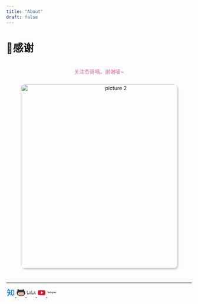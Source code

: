 ```yaml
---
title: "About"
draft: false
---
```


<div class="nav">

# **🏀感谢**



<figure style="text-align: center;">
    <figcaption style="color: #d69; font-size: 14px;">关注杰哥喵，谢谢喵~</figcaption>
    <img style="border-radius: 10px; box-shadow: 3px 3px 5px #ccc; margin: 8px auto;" alt="picture 2" src="index.assets/c00df158314e2ddc0cede4a1e03823a.png" width="500" />  
</figure>



---

<div class="media">
    <a href="https://www.zhihu.com/people/mirrors-77-23">
        <svg t="1679478351555" class="icon" viewBox="0 0 1024 1024" version="1.1" xmlns="http://www.w3.org/2000/svg" p-id="6977" width="128" height="128"><path d="M539.101 769.844l-76.117 48.43-96.094-151.063c-19.842 63.221-52.85 120.174-96.455 172.482-18.128 21.78-36.977 41.396-58.667 62.004-6.99 6.629-34.947 32.332-39.592 36.976l-63.762-63.762c6.268-6.268 35.489-33.143 41.26-38.6 19.391-18.398 35.85-35.623 51.497-54.382 57.089-68.452 91.54-144.75 96.365-235.884H117.749V455.86h180.373V275.485h-39.14c-31.07 57.089-70.256 100.198-118.055 128.832l-46.356-77.29c62.905-37.788 109.351-117.423 136.993-241.7l88.023 19.57c-6.313 28.544-13.664 55.33-22.051 80.402h203.506v90.186H388.31V455.86h112.733v90.186h-104.39l142.45 223.799z m173.068-3.157l50.325-40.268h76.749V275.485H658.869V726.42h33.189l20.111 40.268zM568.682 185.3H929.43v631.307H794.15l-112.733 90.186-45.094-90.186h-67.64V185.299z" fill="#0E87EA" p-id="6978"></path></svg>
    </a>
    <a href="https://github.com/Arrow-Oliver">
        <svg t="1679478592873" class="icon" viewBox="0 0 1206 1024" version="1.1" xmlns="http://www.w3.org/2000/svg" p-id="16499" width="128" height="128"><path d="M139.995429 262.546286s-122.294857 127.963429-101.046858 336.164571c21.248 208.237714 153.088 380.050286 592.749715 380.050286 439.625143 0 550.217143-229.485714 552.813714-418.230857 2.596571-188.672-82.395429-272.822857-122.294857-301.458286 0 0 0.256-135.460571-12.544-207.030857 0 0-67.657143-8.009143-213.76 75.702857 0 0-199.460571-19.492571-465.261714 2.377143 0 0-111.652571-74.605714-224.146286-94.134857 0 0-18.651429 117.467429-6.509714 226.56z" fill="#333333" p-id="16500"></path><path d="M336.859429 468.662857h545.499428s154.587429-17.371429 154.587429 235.52c1.243429 222.573714-407.369143 208.201143-407.369143 208.201143s-447.488 17.773714-447.744-229.266286c-0.585143-223.085714 155.026286-214.454857 155.026286-214.454857z" fill="#E2B89F" p-id="16501"></path><path d="M832.621714 570.185143c35.072 0 63.524571 45.714286 63.524572 101.924571 0 56.32-28.452571 101.961143-63.524572 101.961143-35.035429 0-63.488-45.641143-63.488-101.961143-0.036571-56.210286 28.452571-101.924571 63.488-101.924571z" fill="#9C584F" p-id="16502"></path><path d="M832.621714 792.356571c-45.860571 0-81.773714-52.809143-81.773714-120.246857 0-67.401143 35.913143-120.210286 81.773714-120.210285 45.897143 0 81.810286 52.809143 81.810286 120.210285 0 67.437714-35.949714 120.246857-81.810286 120.246857z m0-203.885714c-21.394286 0-45.202286 34.340571-45.202285 83.638857 0 49.334857 23.808 83.675429 45.202285 83.675429s45.238857-34.340571 45.238857-83.675429c0-49.298286-23.844571-83.638857-45.238857-83.638857z" fill="#FFFFFF" p-id="16503"></path><path d="M393.764571 570.185143c35.072 0 63.524571 45.714286 63.524572 101.924571 0 56.32-28.452571 101.961143-63.524572 101.961143-35.035429 0-63.488-45.641143-63.488-101.961143-0.036571-56.210286 28.452571-101.924571 63.488-101.924571z" fill="#9C584F" p-id="16504"></path><path d="M393.764571 792.356571c-45.860571 0-81.773714-52.809143-81.773714-120.246857 0-67.401143 35.913143-120.210286 81.773714-120.210285 45.860571 0 81.810286 52.809143 81.810286 120.210285 0 67.437714-35.949714 120.246857-81.810286 120.246857z m0-203.885714c-21.394286 0-45.202286 34.340571-45.202285 83.638857 0 49.334857 23.808 83.675429 45.202285 83.675429s45.238857-34.340571 45.238858-83.675429c0-49.298286-23.844571-83.638857-45.238858-83.638857z" fill="#FFFFFF" p-id="16505"></path><path d="M587.922286 793.782857s18.249143-51.858286 40.557714-3.254857c0 0-16.713143 10.861714-10.422857 36.425143l52.224 19.968h-118.125714l46.811428-21.028572s6.729143-38.619429-11.044571-32.109714z" fill="#9C584F" p-id="16506"></path></svg>
    </a>
    <a href="https://space.bilibili.com/316586409">
        <svg t="1679492211320" class="icon" viewBox="0 0 2299 1024" version="1.1" xmlns="http://www.w3.org/2000/svg" p-id="13606" width="128" height="128"><path d="M1775.840814 322.588002c6.0164 1.002733 53.144869-9.525967 55.150336-6.016401 3.0082 4.5123 24.065601 155.92504 18.550567 156.927774s-44.621635 10.027334-44.621635 10.027334c-3.0082-20.556034-28.577901-147.903173-29.079268-160.938707m75.205003-14.539634l20.556034 162.944174c10.5287-0.501367 53.144869-3.509567 57.155803-4.010934-6.0164-61.668103-16.545101-158.933241-16.545101-158.93324-20.054668-4.010934-41.112069-4.010934-61.166736 0m-40.610702 226.116376s92.752838-23.564234 126.344406-12.0328c17.046467 61.668103 48.131202 407.611118 51.139402 421.649386-21.057401 2.506833-90.246004 8.523234-95.761037 10.027333-4.5123-26.071068-81.72277-403.098818-81.722771-419.643919m343.436183-207.565809c5.515034 1.5041 54.648969-5.013667 55.150335-1.5041 1.002733 12.032801 6.0164 157.42914 0.501367 157.930507s-44.621635 4.010934-44.621635 4.010934c-1.002733-20.054668-12.032801-146.90044-11.030067-160.437341m75.70637-4.010933l4.010933 160.938707c10.5287 0 52.643502 2.506833 57.155803 2.005467-1.002733-61.668103 0-158.933241 0-158.933241-20.054668-3.509567-40.610702-5.013667-61.166736-4.010933m-64.676303 216.089043s94.758304-12.534167 126.845772 2.506833c7.019134 72.196803 6.0164 408.613852 7.019134 422.652119-21.558768 0-90.246004 1.002733-95.761038 2.005467-1.002733-26.071068-39.607968-410.619319-38.103868-427.164419m-220.099977-413.627519c54.648969 278.759879 96.262404 755.058234 97.766504 785.641602 0 0 43.117535 1.002733 91.750105 4.010934C2105.740095 614.383415 2070.644427 134.575493 2071.145794 119.033126c-12.032801-13.536901-126.344406 6.0164-126.344406 6.0164m-120.328005 659.297196c-10.5287-78.213204-290.291313-166.955108-447.720454-138.377206 0 0-19.553301-172.470141-27.073801-339.425248-6.517767-143.390873-1.002733-282.770813 0.501366-305.833681-10.5287-7.5205-123.837572 46.627102-185.004308 69.188603 0 0 73.199537 309.844614 126.344406 952.59671 0 0 84.730971 9.0246 230.12731-19.051934s317.365114-115.815705 302.825481-219.097244m-341.932083 140.88404l-24.566967-176.982441c6.0164-3.0082 156.927774 53.144869 172.971507 63.172203-2.506833 11.030067-148.40454 113.810238-148.40454 113.810238M610.664628 322.588002c6.0164 1.002733 53.144869-9.525967 55.150335-6.016401 3.0082 4.5123 24.065601 155.92504 18.550568 156.927774s-44.621635 10.027334-44.621635 10.027334c-3.0082-20.556034-28.577901-147.903173-29.079268-160.938707m75.205003-14.539634l20.556034 162.944174c10.5287-0.501367 53.144869-3.509567 57.155803-4.010934-6.517767-61.668103-16.545101-158.933241-16.545101-158.93324-20.054668-4.010934-41.112069-4.010934-61.166736 0m-40.610702 226.116376s92.752838-23.564234 126.344406-12.0328c17.046467 61.668103 48.131202 407.611118 51.139402 421.649386-21.057401 2.506833-90.246004 8.523234-95.761037 10.027333-4.5123-26.071068-81.72277-403.098818-81.722771-419.643919m343.436182-207.565809c5.515034 1.5041 54.648969-5.013667 55.150336-1.5041 1.002733 12.032801 6.0164 157.42914 0.501367 157.930507s-44.621635 4.010934-44.621635 4.010934c-1.002733-20.054668-11.531434-146.90044-11.030068-160.437341m75.706371-4.010933l4.010933 160.938707c10.5287 0 52.643502 2.506833 57.155803 2.005467-1.002733-61.668103 0-158.933241 0-158.933241-20.054668-3.509567-40.610702-4.5123-61.166736-4.010933m-64.676303 216.089043s94.758304-12.534167 126.845772 2.506833c7.019134 72.196803 6.0164 408.613852 7.019134 422.652119-21.558768 0-90.246004 1.002733-95.761038 2.005467-0.501367-26.071068-39.607968-410.619319-38.103868-427.164419m-220.099977-413.627519c54.648969 278.759879 96.262404 755.058234 97.766504 785.641602 0 0 43.117535 1.002733 91.750105 4.010934-28.577901-300.318647-63.67357-780.126569-63.172203-796.170303-12.032801-13.035534-126.344406 6.517767-126.344406 6.517767m-120.328005 659.297196c-10.5287-78.213204-290.291313-166.955108-447.720454-138.377206 0 0-19.553301-172.470141-27.073801-339.425248-6.517767-143.390873-1.002733-282.770813 0.501366-305.833681C174.475608-6.308547 61.166736 47.337689 0 69.89919c0 0 73.199537 309.844614 126.344406 952.59671 0 0 84.730971 9.0246 230.12731-19.051934s317.365114-115.815705 302.825481-219.097244m-341.932083 140.88404l-24.566967-176.982441c6.0164-3.0082 156.927774 53.144869 172.971507 63.172203-2.506833 11.030067-148.40454 113.810238-148.40454 113.810238" p-id="13607" fill="#696969"></path></svg>
    </a>
    <a href="https://www.youtube.com/channel/UCoyz4_ykJCYZBFyxhtbgpog">
        <svg t="1679478951382" class="icon" viewBox="0 0 1024 1024" version="1.1" xmlns="http://www.w3.org/2000/svg" p-id="32203" width="128" height="128"><path d="M735.542303 518.019879l-355.731394 179.975757v-359.951515z" fill="#FFFFFF" p-id="32204"></path><path d="M929.729939 336.678788c-18.307879-57.561212-32.674909-89.460364-93.24606-96.411152 0 0-162.288485-7.819636-323.646061-7.819636-159.495758 0-318.122667 7.819636-318.122666 7.819636-64.232727 6.950788-79.530667 40.587636-95.976728 96.411152 0 0-16.446061 88.932848-16.44606 178.951757 0 92.346182 16.446061 185.871515 16.44606 185.871516 12.815515 54.116848 39.067152 89.491394 95.976728 96.442181 0 0 176.065939 10.426182 343.753696 10.426182 152.451879 0 298.01503-10.426182 298.015031-10.426182 56.909576-10.426182 76.76897-38.849939 93.24606-96.411151 0 0 16.446061-85.519515 16.446061-173.769697 0-93.990788-16.446061-191.084606-16.446061-191.084606zM427.845818 672.861091v-307.510303l249.545697 153.755151-249.545697 153.755152z" fill="#DD1829" p-id="32205"></path></svg>
    </a>
    <a href="https://www.instagram.com/geor9e13/">
        <svg t="1679479993413" class="icon" viewBox="0 0 3610 1024" version="1.1" xmlns="http://www.w3.org/2000/svg" p-id="49662" width="128" height="128"><path d="M185.212045 3.629778C111.40655 34.482895 30.341499 121.597578 4.93305 230.49093-27.129993 369.027474 107.171809 427.103929 118.666107 408.350074c12.704225-22.383634-24.198523-30.248154-31.45808-102.238759-9.679409-92.55935 33.272969-196.612998 87.719646-241.985229 10.284372-8.469483 9.679409 3.024815 9.679409 24.803486 0 38.717637-2.419852 387.781329-2.419852 460.981861 0 98.608981-4.234742 129.462097-11.494299 160.315214-7.259557 31.45808-19.358818 52.026824-10.284372 60.496307 10.284372 9.074446 53.23675-12.704225 78.040236-47.18712 29.643191-41.742452 40.532526-91.954387 42.347416-146.401063 2.419852-65.336012 2.419852-169.38966 2.419852-229.281005 0-54.446676 1.209926-214.156928-1.209926-309.741092-1.209926-22.988597-65.940975-47.18712-96.794092-34.482896zM3577.844954 521.478168c-10.889335 0-15.72904 10.889335-19.358819 29.643191-13.914151 64.126086-28.433264 78.645199-47.792082 78.645199-21.173708 0-39.927563-32.063043-44.767268-95.584165-3.629778-50.211935-3.024815-142.771285 1.81489-234.725672 1.209926-18.753855-4.234742-37.50771-55.05164-55.656603-21.778671-7.86452-53.23675-19.358818-68.96579 18.753855-44.767267 107.683427-61.706233 192.98322-65.940975 227.466115 0 1.814889-2.419852 2.419852-3.024815-1.814889-2.419852-27.828301-8.469483-78.040236-9.074447-184.513737 0-20.568744-4.234742-38.112674-27.223338-52.631787-15.124077-9.074446-59.891344-26.013412-76.225347-6.049631-13.914151 16.334003-30.248154 59.286381-47.187119 110.708242-13.914151 41.742452-23.59356 70.175716-23.59356 70.175717s0-112.523131 0.604963-155.47551c0-16.334003-10.889335-21.778671-14.519114-22.383633-15.124077-4.234742-44.767267-11.494298-56.866529-11.494299-15.72904 0-19.358818 8.469483-19.358818 21.173708 0 1.814889-2.419852 148.215953-2.419852 251.059675v14.519113c-8.469483 47.18712-36.297784 111.313205-66.545938 111.313206s-44.767267-26.618375-44.767268-148.820916c0-71.385643 2.419852-102.238759 3.024816-153.66062 0.604963-29.643191 1.814889-52.631787 1.814889-57.471492 0-15.72904-27.828301-23.59356-40.532526-26.618375-12.704225-3.024815-24.198523-4.234742-32.668006-3.629779-12.099261 0.604963-21.173708 9.074446-21.173707 19.963782v17.543929c-15.72904-24.803486-41.137489-42.347415-58.681418-47.18712-45.977193-13.309188-93.769276-1.814889-129.462098 49.002009-28.433264 39.927563-45.977193 85.299793-52.631787 150.635805-4.839705 47.792083-3.629778 96.189128 5.444668 136.721654-10.889335 45.977193-30.248154 64.731049-52.026825 64.731049-31.45808 0-54.446676-51.421861-51.421861-140.351433 1.814889-58.681418 13.309188-99.213944 26.013412-158.500325 5.444668-25.408449 1.209926-38.717637-10.284372-51.421861-10.284372-11.494298-32.063043-17.543929-62.916159-10.284372-22.383634 5.444668-53.841713 10.889335-82.879941 15.124077 0 0 1.814889-7.259557 3.024815-19.358819 7.259557-64.731049-62.91616-59.286381-85.299793-38.717636-13.309188 12.099261-22.383634 26.618375-26.013412 53.23675-5.444668 41.742452 28.433264 61.10127 28.433264 61.10127-10.889335 50.816898-38.112674 117.362836-66.545938 165.154919-15.124077 26.013412-26.618375 44.767267-41.742452 65.336012v-22.383634c-0.604963-107.078464 1.209926-191.168331 1.81489-221.416484 0.604963-29.643191 1.814889-52.026824 1.814889-56.866529 0-11.494298-6.654594-15.72904-21.173708-21.778671-12.704225-4.839705-27.223338-8.469483-42.347415-9.679409-19.358818-1.209926-30.853117 8.469483-30.853116 20.568745v16.334003c-15.72904-24.803486-41.137489-42.347415-58.681418-47.18712-45.977193-13.309188-93.769276-1.814889-129.462098 49.002009-28.433264 39.927563-47.18712 96.189128-52.631787 150.030842-4.839705 50.211935-4.234742 92.55935 2.419852 128.857134-7.259557 35.692821-28.433264 73.805495-52.026824 73.805495-30.248154 0-47.18712-26.618375-47.18712-148.820916 0-71.385643 2.419852-102.238759 3.024816-153.66062 0.604963-29.643191 1.814889-52.631787 1.814889-57.471492 0-15.72904-27.828301-23.59356-40.532526-26.618375-13.309188-3.024815-24.803486-4.234742-33.877932-3.629779-11.494298 0.604963-19.963781 11.494298-19.963781 19.358819v18.148892c-15.72904-24.803486-41.137489-42.347415-58.681418-47.18712-45.977193-13.309188-93.164313-1.209926-129.462098 49.002009-23.59356 32.668006-42.952378 68.96579-52.631787 149.425879-3.024815 22.988597-4.234742 44.767267-4.234742 65.336012-9.679409 57.471492-50.816898 124.01743-85.299793 124.017429-19.963781 0-38.717637-38.717637-38.717636-120.992614 0-110.103279 6.654594-266.183752 7.86452-281.307829 0 0 42.952378-0.604963 51.421861-0.604963 21.778671 0 41.137489 0 69.570753-1.209926 14.519114-0.604963 28.433264-52.026824 13.309188-58.681418-6.654594-3.024815-54.446676-5.444668-73.200532-6.04963-15.72904-0.604963-59.891344-3.629778-59.891344-3.629779s4.234742-104.053648 4.839704-114.942984c0.604963-9.074446-10.889335-13.914151-17.543929-16.938966-16.334003-7.259557-31.45808-10.284372-49.002009-13.91415-24.198523-4.839705-35.087858 0-37.50771 20.568744-3.024815 30.853117-4.839705 121.597578-4.839705 121.597578-17.543929 0-78.040236-3.629778-96.189128-3.629779-16.334003 0-34.482895 70.780679-11.494299 71.990606 26.013412 1.209926 71.990606 1.814889 102.23876 3.024815 0 0-1.209926 159.105288-1.209927 208.107297v15.124077C1135.609031 529.947651 1076.927613 576.529808 1076.927613 576.529808c12.704225-57.471492-13.309188-100.42387-59.286381-137.326618-16.938966-13.309188-50.816898-38.717637-88.324608-67.150901 0 0 21.778671-21.778671 41.137489-64.731048 13.914151-30.853117 14.519114-65.940975-19.358819-73.805495-55.656603-12.704225-101.633796 27.828301-115.547946 71.990605-10.889335 33.877932-4.839705 58.681418 15.72904 85.299794 1.814889 1.814889 3.024815 3.629778 4.839704 6.04963-12.704225 24.198523-29.643191 56.866529-44.767267 82.274978-40.532526 70.175716-71.385643 125.832319-94.374239 125.832319-18.753855 0-18.148892-56.261566-18.148893-109.498316 0-45.37223 3.629778-113.733058 6.049631-185.1187 0.604963-23.59356-10.889335-36.902747-30.248154-49.002009-12.099261-7.259557-37.50771-21.778671-52.026824-21.77867-22.383634 0-85.904756 3.024815-145.7961 177.25418-7.86452 21.778671-22.383634 61.706233-22.383634 61.706233l1.209926-209.317223c0-4.839705-2.419852-9.679409-8.469483-12.704224-10.284372-5.444668-37.50771-16.938966-61.10127-16.938966-11.494298 0-16.938966 5.444668-16.938966 15.729039l-1.814889 327.889986c0 24.803486 0.604963 53.841713 3.024815 66.545937 2.419852 12.704225 6.654594 22.988597 11.494299 29.038228 4.839705 6.049631 10.889335 10.889335 19.963781 12.704224 8.469483 1.814889 56.261566 7.86452 59.286381-10.284372 3.024815-21.778671 3.024815-45.37223 28.433264-133.696839 39.3226-137.326617 90.139498-204.477518 113.733058-228.071078 4.234742-4.234742 9.074446-4.234742 8.469483 2.419852-1.209926 30.248154-4.839705 105.263575-7.259557 169.389661-6.654594 171.204549 24.803486 202.662629 68.96579 202.662629 33.877932 0 82.274978-33.877932 133.696839-119.177725 32.063043-53.23675 62.91616-105.868538 85.299793-143.376249 15.72904 14.519114 33.272969 30.248154 50.816899 46.582157 40.532526 38.717637 53.841713 75.015421 45.37223 110.103279-6.654594 26.618375-32.063043 53.841713-77.435273 27.223338-13.309188-7.86452-18.753855-13.914151-32.063043-22.383633-7.259557-4.839705-18.148892-6.049631-24.803486-1.209926-16.938966 12.704225-26.618375 29.038227-32.063043 49.002008-5.444668 19.358818 14.519114 30.248154 34.482895 39.3226 17.543929 7.86452 55.05164 15.124077 79.250163 15.72904 93.769276 3.024815 168.784697-45.37223 220.811521-169.994623 9.074446 107.683427 49.002009 168.784697 118.572762 168.784697 45.977193 0 92.55935-59.891344 113.128095-118.572762 6.049631 24.198523 14.519114 44.767267 25.408449 62.311196 53.23675 84.69483 156.685436 66.545938 208.71226-5.444668 16.334003-22.383634 18.753855-30.248154 18.753855-30.248153 7.86452 67.755864 62.311196 91.349424 93.164313 91.349424 35.087858 0 70.780679-16.334003 96.189128-73.200532 3.024815 6.049631 6.049631 12.099261 9.67941 17.543929 53.23675 84.69483 156.685436 66.545938 208.712259-5.444668 2.419852-3.629778 4.839705-6.654594 6.654594-9.074446l1.814889 44.767268s-29.643191 27.223338-47.792082 43.557341c-79.855126 73.200532-140.956396 128.857134-145.796101 194.193146-5.444668 82.879941 61.10127 113.733058 111.918169 117.362836 53.841713 4.234742 99.818907-25.408449 128.252171-67.150901 24.803486-36.902747 41.137489-115.547947 39.927563-193.588183-0.604963-31.45808-1.209926-70.780679-1.814889-113.733058 28.433264-32.668006 59.891344-73.805495 88.929571-122.20254 32.063043-52.631787 65.940975-123.412467 83.484904-178.464106 0 0 29.643191 0 61.10127-1.81489 10.284372-0.604963 13.309188 1.209926 10.889336 9.074446-2.419852 9.074446-39.927563 154.265583-5.444668 251.059675 23.59356 66.545938 76.83031 87.719645 108.28839 87.719646 36.902747 0 71.990606-27.828301 90.744461-68.96579 2.419852 4.839705 4.839705 9.074446 7.259557 13.309187 53.23675 84.69483 156.080473 65.940975 208.712259-5.444667 12.099261-16.334003 18.753855-30.248154 18.753856-30.248154 11.494298 70.175716 65.940975 91.954387 96.794091 91.954387 32.668006 0 63.521123-13.309188 88.324609-72.595569 1.209926 26.013412 2.419852 47.18712 5.444667 53.841714 1.814889 4.234742 10.889335 9.074446 17.54393 11.494298 29.643191 10.889335 59.891344 6.049631 71.385642 3.629778 7.86452-1.814889 13.914151-7.86452 14.519114-24.198522 2.419852-42.347415 0.604963-113.128094 13.91415-166.364845 21.778671-88.324609 41.742452-122.807504 50.816899-139.74647 5.444668-9.679409 11.494298-10.889335 11.494298-1.209926 0.604963 20.568744 1.209926 80.460089 9.679409 160.920177 6.049631 59.286381 14.519114 94.374239 20.568744 105.263575 18.148892 31.45808 39.927563 33.272969 58.076455 33.272969 11.494298 0 35.692821-3.024815 33.272969-23.59356-1.209926-9.679409 0.604963-70.780679 21.778671-157.895362 13.914151-56.866529 36.902747-108.28839 45.37223-127.647208 3.024815-6.654594 4.234742-1.209926 4.234742-0.604963-1.814889 39.3226-5.444668 167.574771 10.284372 237.750487 21.778671 94.979202 84.69483 105.868538 106.473501 105.868538 46.582157 0 84.69483-35.692821 97.399054-128.857135 4.234742-26.013412-0.604963-42.952378-14.519113-42.952378z m-1954.635686-58.076455c-2.419852 49.606972-12.099261 90.744461-27.828302 120.992615-27.828301 54.446676-83.484904 71.385643-107.683427-6.654594-17.543929-56.866529-11.494298-133.696839-4.234741-175.439291 10.889335-61.706233 38.112674-105.868538 80.460089-101.633796 43.557341 4.234742 65.336012 59.891344 59.286381 162.735066z m426.498965 1.209926c-2.419852 46.582157-14.519114 93.769276-27.828301 119.782689-27.223338 54.446676-84.089867 71.990606-107.683427-6.654594-16.334003-53.841713-12.099261-123.412467-4.234741-167.574771 10.284372-56.866529 35.692821-109.498316 80.460088-109.498316 44.162304 0 65.940975 47.792083 59.286381 163.944992z m11.494299 318.210576c-0.604963 85.299793-13.914151 159.710251-42.952378 181.488922-40.532526 30.853117-95.584165 7.86452-84.089867-54.446676 10.284372-55.05164 57.471492-111.313205 127.042245-179.674033v52.631787z m736.240059-318.210576c-2.419852 51.421861-13.914151 91.349424-27.828302 119.782689-27.223338 54.446676-84.089867 71.385643-107.683427-6.654594-13.309188-42.952378-13.914151-114.338021-4.234741-174.229365 9.679409-61.10127 36.297784-107.078464 80.460089-102.843722 43.557341 3.629778 64.126086 59.891344 59.286381 163.944992z" fill="#414042" p-id="49663"></path></svg>
    </a>
    <style>
        .media a svg { width: 24px; height: 24px; }
        h2 { font-size: 18px; }
        h2::before { content: ''; }
        .toc { display: none; }
    </style>
</div>